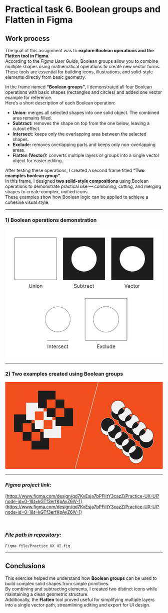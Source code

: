 # Practical task 6. Boolean groups and Flatten in Figma

## Work process

The goal of this assignment was to **explore Boolean operations and the Flatten tool in Figma**.  
According to the *Figma User Guide*, Boolean groups allow you to combine multiple shapes using mathematical operations to create new vector forms.  
These tools are essential for building icons, illustrations, and solid-style elements directly from basic geometry.

In the frame named **“Boolean groups”**, I demonstrated all four Boolean operations with basic shapes (rectangles and circles) and added one vector example for reference.  
Here’s a short description of each Boolean operation:

- **Union:** merges all selected shapes into one solid object. The combined area remains filled.  
- **Subtract:** removes the shape on top from the one below, leaving a cutout effect.  
- **Intersect:** keeps only the overlapping area between the selected shapes.  
- **Exclude:** removes overlapping parts and keeps only non-overlapping areas.  
- **Flatten (Vector):** converts multiple layers or groups into a single vector object for easier editing.

After testing these operations, I created a second frame titled **“Two examples boolean group”**.  
In this frame, I designed **two solid-style compositions** using Boolean operations to demonstrate practical use — combining, cutting, and merging shapes to create complex, unified icons.  
These examples show how Boolean logic can be applied to achieve a cohesive visual style.

---

### 1) **Boolean operations demonstration**

<p align="center">
  <img src="Images/Boolean%20groups.jpg" width="760" alt="Boolean operations demonstration in Figma">
</p>

---

### 2) **Two examples created using Boolean groups**

<p align="center">
  <img src="Images/Two%20examples%20boolean%20group.jpg" width="800" alt="Examples of icons made with Boolean groups">
</p>

---

### *Figma project link:*
[https://www.figma.com/design/qd7KvEsja7bPFiItY3cazZ/Practice-UX-UI?node-id=0-1&t=kGTf3erfKpAyZ6lV-1](https://www.figma.com/design/qd7KvEsja7bPFiItY3cazZ/Practice-UX-UI?node-id=0-1&t=kGTf3erfKpAyZ6lV-1)

<br>

### *File path in repository:*
`Figma_file/Practice_UX_UI.fig`

---

## Conclusions

This exercise helped me understand how **Boolean groups** can be used to build complex solid shapes from simple primitives.  
By combining and subtracting elements, I created two distinct icons while maintaining a clean geometric structure.  
Additionally, the **Flatten** tool proved useful for simplifying multiple layers into a single vector path, streamlining editing and export for UI design.
